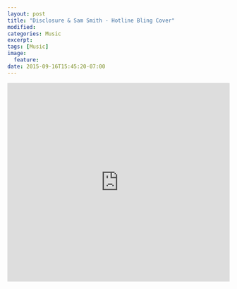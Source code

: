 ```yaml
---
layout: post
title: "Disclosure & Sam Smith - Hotline Bling Cover"
modified:
categories: Music
excerpt:
tags: [Music]
image:
  feature:
date: 2015-09-16T15:45:20-07:00
---
```

<iframe width="100%" height="450" scrolling="no" frameborder="no" src="https://w.soundcloud.com/player/?url=https%3A//api.soundcloud.com/tracks/224157146&amp;auto_play=false&amp;hide_related=false&amp;show_comments=true&amp;show_user=true&amp;show_reposts=false&amp;visual=true"></iframe>
